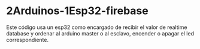 # 2Arduinos-1Esp32-firebase
Este código usa un esp32 como encargado de recibir el valor de realtime database y ordenar al arduino master o al esclavo, encender o apagar el led correspondiente.
